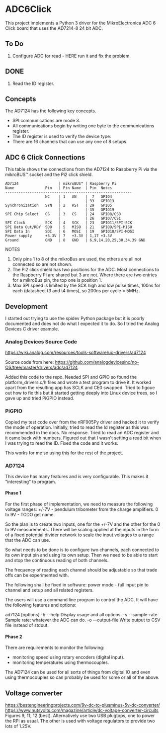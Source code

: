 # ADC6Click

This project implements a Python 3 driver for the MikroElectronica ADC 6 Click 
board that uses the AD7214-8 24 bit ADC.

## To Do
1. Configure ADC for read - HERE
run it and fix the problem.

## DONE
1. Read the ID register.



## Concepts
The AD7124 has the following key concepts.

* SPI communications are mode 3.
* All communications begin by writing one byte to the communications 
register.
* The ID register is used to verify the device type.
* There are 16 channels that can use any one of 8 setups.


## ADC 6 Click Connections

This table shows the connections from the AD7124 to Raspberry Pi via the
mikroBUS™ socket and the Pi2 click shield.

    AD7124                  | mikroBUS™ | Raspberry Pi
    Name              Pin   | Pin Name  | Pin  Notes
    ---------------------------------------------------------
                      NC    | 1   AN    |  7   GPIO4
                            |           | 33   GPIO13
    Synchronization   SYN   | 2   RST   | 29   GPIO5
                            |           | 35   GPIO19
    SPI Chip Select   CS    | 3   CS    | 24   GPIO8/CS0
                            |           | 26   GPIO7/CS1
    SPI Clock         SCK   | 4   SCK   | 23   GPIO11/SPI-SCK
    SPI Data Out/RDY  SDO   | 5   MISO  | 21   GPIO9/SPI-MISO
    SPI Data In       SDI   | 6   MOSI  | 19   GPIO10/SPI-MOSI
    Power supply      +3.3V | 7   +3.3V | 1,17 +3.3V
    Ground            GND   | 8   GND   | 6,9,14,20,25,30,34,39 GND

NOTES

1. Only pins 1 to 8 of the mikroBus are used, the others are all not 
connected so are not shown.
1. The Pi2 click shield has two positions for the ADC.  Most connections 
to the Raspberry Pi are shared but 3 are not.  Where there are two 
entries for a mikroBus pin, the top one is position 1.
1. Max SPI speed is limited by the SCK high and low pulse times, 100ns 
for each (datasheet t3 and t4 times), so 200ns per cycle = 5MHz.

## Development 

I started out trying to use the spidev Python package but it is poorly
documented and does not do what I expected it to do.  So I tried the Analog 
Devices C driver example.

### Analog Devices Source Code

https://wiki.analog.com/resources/tools-software/uc-drivers/ad7124

Source code from here:
https://github.com/analogdevicesinc/no-OS/tree/master/drivers/adc/ad7124

Added this code to the repo.  Needed SPI and GPIO so found the 
platform_drivers.c/h files and wrote a test program to drive it.  It worked
apart from the resulting app has SCLK and CE0 swapped.  Tried to figoue out how 
to fix this but it started getting deeply into Linux device trees, so I gave up 
and tried PiGPIO instead.

### PiGPIO
Copied my test code over from the nRF905Py driver and hacked it to verify the 
mode of operation.  Initially, tried to read the Id register as this was
recommended in the docs.  No response.  Tried to read an ADC register and it 
came back with numbers.  Figured out that I wasn't setting a read bit when I was
trying to read the ID.  Fixed the code and it works.

This works for me so using this for the rest of the project. 



### AD7124

This device has many features and is very configurable.  This makes it 
"interesting" to program. 

#### Phase 1

For the first phase of implementation, we need to measure the following voltage
ranges:
    +/-7V - pendulum tribometer from the charge amplifiers.
    0 to 9V - TODO get name.

So the plan is to create two inputs, one for the +/-7V and the other for the 
0 to 9V measurements.  There will be scaling applied at the inputs in the form
of a fixed potential divider network to scale the input voltages to a range 
that the ADC can use. 

So what needs to be done is to configure two channels, each connected to 
its own input pin and using its own setup.  Then we need to be able to start 
and stop the continuous reading of both channels.  

The frequency of reading each channel should be adjustable so that trade offs
can be experimented with.

The following shall be fixed in software:
 power mode - full
 input pin to channel and setup and all related registers.

The users will use a command line program to control the ADC. It will have the 
following features and options:

ad7124 \[options\] 
-h  --help          Display usage and all options.
-s  --sample-rate   Sample rate: whatever the ADC can do.
-o  --output-file   Write output to CSV file instead of stdout.

#### Phase 2

There are requirements to monitor the following: 
 - monitoring speed using rotary encoders (digital input).
 - monitoring temperatures using thermocouples.

The AD7124 can be used for all sorts of things from digital IO and even using 
thermocouples so can probably be used for some or all of the above.

## Voltage converter

https://bestengineeringprojects.com/9v-dc-to-plusminus-5v-dc-converter/
https://www.nutsvolts.com/magazine/article/dc-voltage-converter-circuits
Figures 9, 11, 12 (best).
Alternatively use two USB plugtops, one to power the RPi as usual.  The other
is used with voltage regulators to provide two lots of 1.25V. 


